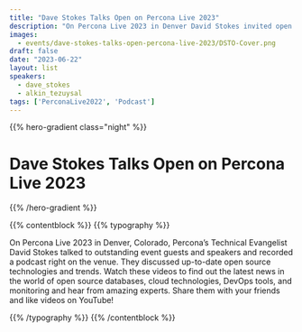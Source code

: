 ```yaml
---
title: "Dave Stokes Talks Open on Percona Live 2023"
description: "On Percona Live 2023 in Denver David Stokes invited open source experts to talk about open source databases, DevOps, cloud technologies and trends."
images:
  - events/dave-stokes-talks-open-percona-live-2023/DSTO-Cover.png
draft: false
date: "2023-06-22"
layout: list
speakers:
  - dave_stokes
  - alkin_tezuysal
tags: ['PerconaLive2022', 'Podcast']
---
```


{{% hero-gradient class="night" %}}

# Dave Stokes Talks Open on Percona Live 2023

{{% /hero-gradient %}}

{{% contentblock %}}
{{% typography %}}

On Percona Live 2023 in Denver, Colorado, Percona’s Technical Evangelist David Stokes talked to outstanding event guests and speakers and recorded a podcast right on the venue. They discussed up-to-date open source technologies and trends. Watch these videos to find out the latest news in the world of open source databases, cloud technologies, DevOps tools, and monitoring and hear from amazing experts. Share them with your friends and like videos on YouTube!

{{% /typography %}}
{{% /contentblock %}}